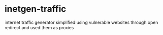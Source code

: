 # inetgen-traffic
internet traffic generator simplified using vulnerable websites through open redirect and used them as proxies
